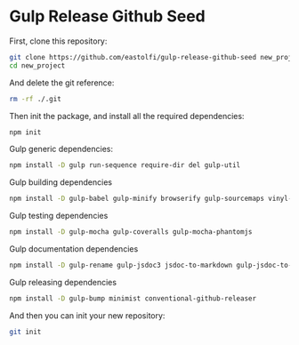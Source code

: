 # Gulp Release Github Seed

First, clone this repository:
```bash
git clone https://github.com/eastolfi/gulp-release-github-seed new_project
cd new_project
```
And delete the git reference:
```bash
rm -rf ./.git
```
Then init the package, and install all the required dependencies:
```bash
npm init
```
Gulp generic dependencies:
```bash
npm install -D gulp run-sequence require-dir del gulp-util
```
Gulp building dependencies
```bash
npm install -D gulp-babel gulp-minify browserify gulp-sourcemaps vinyl-source-stream vinyl-buffer
```
Gulp testing dependencies
```bash
npm install -D gulp-mocha gulp-coveralls gulp-mocha-phantomjs
```
Gulp documentation dependencies
```bash
npm install -D gulp-rename gulp-jsdoc3 jsdoc-to-markdown gulp-jsdoc-to-markdown gulp-conventional-changelog
```
Gulp releasing dependencies
```bash
npm install -D gulp-bump minimist conventional-github-releaser
```

And then you can init your new repository:
```bash
git init
```